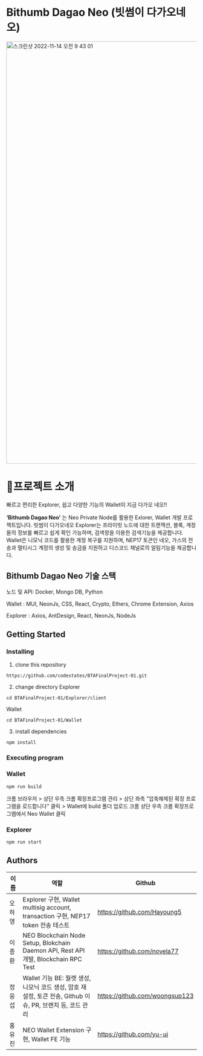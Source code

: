 # Bithumb Dagao Neo (빗썸이 다가오네오)
<img width="1119" alt="스크린샷 2022-11-14 오전 9 43 01" src="https://user-images.githubusercontent.com/104472372/201553707-80392876-a7cd-48d6-801a-14ce7467e375.png">


# 📙프로젝트 소개

빠르고 편리한 Explorer, 쉽고 다양한 기능의 Wallet이 지금 다가오 네오!!

**‘Bithumb Dagao Neo’** 는 Neo Private Node를 활용한 Exlorer, Wallet 개발 프로젝트입니다. 빗썸이 다가오네오 Explorer는 프라이빗 노드에 대한 트랜잭션, 블록, 계정들의 정보를 빠르고 쉽게 확인 가능하며, 검색창을 이용한 검색기능을 제공합니다. Wallet은 니모닉 코드를 활용한 계정 복구를 지원하며, NEP17 토큰인 네오, 가스의 전송과 멀티시그 계정의 생성 및 송금을 지원하고 디스코드 채널로의 알림기능을 제공합니다.



## Bithumb Dagao Neo 기술 스택

노드 및 API: Docker, Mongo DB, Python

Wallet : MUI, NeonJs, CSS, React, Crypto, Ethers, Chrome Extension, Axios

Explorer : Axios, AntDesign, React, NeonJs, NodeJs


## Getting Started

### Installing

<!-- * How/where to download your program
* Any modifications needed to be made to files/folders -->

1. clone this repository

```
https://github.com/codestates/BTAFinalProject-01.git
```

2. change directory
Explorer
```
cd BTAFinalProject-01/Explorer/client
```
Wallet
```
cd BTAFinalProject-01/Wallet
```

3. install dependencies

```
npm install
```

### Executing program


### Wallet
<!-- * How to run the program
* Step-by-step bullets -->

```
npm run build
```

크롬 브라우저 > 상단 우측 크롬 확장프로그램 관리 > 상단 좌측 "압축해제된 확장 프로그램을 로드합니다" 클릭 > Wallet에 build 폴더 업로드
크롬 상단 우측 크롬 확장프로그램에서 Neo Wallet 클릭

### Explorer
<!-- * How to run the program
* Step-by-step bullets -->

```
npm run start
```

## Authors

이름 | 역할 | Github 
---- | ---- | ---- 
오하영 | Explorer 구현, Wallet multisig account, transaction 구현, NEP17 token 전송 테스트 | https://github.com/Hayoung5
이종환 | NEO Blockchain Node Setup, Blokchain Daemon API, Rest API 개발, Blockchain RPC Test | https://github.com/novela77
정웅섭 | Wallet 기능 BE: 월렛 생성, 니모닉 코드 생성, 암호 재설정, 토큰 전송, Github 이슈, PR, 브랜치 등, 코드 관리 | https://github.com/woongsup123
홍유진 | NEO Wallet Extension 구현, Wallet FE 기능 | https://github.com/yu-uj
